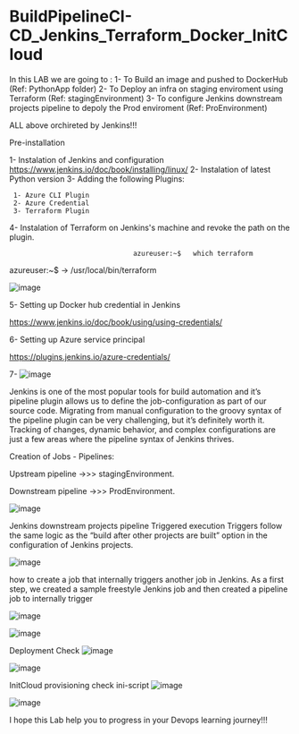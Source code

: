 # BuildPipelineCI-CD_Jenkins_Terraform_Docker_InitCloud


In this LAB we are going to :
     1- To Build an image and pushed to DockerHub (Ref: PythonApp folder)
     2- To Deploy an infra on staging enviroment using Terraform (Ref: stagingEnvironment)
     3- To configure Jenkins downstream projects pipeline to depoly the Prod enviroment (Ref: ProEnvironment)

ALL above orchireted by Jenkins!!!

Pre-installation 

1- Instalation of Jenkins and configuration https://www.jenkins.io/doc/book/installing/linux/
2- Instalation of latest Python version 
3- Adding the following Plugins: 

     1- Azure CLI Plugin
     2- Azure Credential 
     3- Terraform Plugin 
     
4- Instalation of Terraform on Jenkins's machine and revoke the path on the plugin.


                                   azureuser:~$   which terraform 
                                   
                                   
 azureuser:~$  ->   /usr/local/bin/terraform

     
![image](https://github.com/Mouradchelbi/BuildPipelineCI-CD_Jenkins_Terraform_Docker_InitCloud/assets/72913289/7ea92582-5b71-4e5e-8406-460524ac591e)

     
  5- Setting up Docker hub credential in Jenkins 
  
https://www.jenkins.io/doc/book/using/using-credentials/

  6- Setting up Azure service principal 
 
 https://plugins.jenkins.io/azure-credentials/


7- 
![image](https://github.com/Mouradchelbi/BuildPipelineCI-CD_Jenkins_Terraform_Docker_InitCloud/assets/72913289/48c32ebc-2a44-4b22-af87-6b51b4e9d5b2)





Jenkins is one of the most popular tools for build automation and it’s pipeline plugin allows us to define the job-configuration as part of our source code. Migrating from manual configuration to the groovy syntax of the pipeline plugin can be very challenging, but it’s definitely worth it. Tracking of changes, dynamic behavior, and complex configurations are just a few areas where the pipeline syntax of Jenkins thrives.

Creation of Jobs - Pipelines: 

Upstream   pipeline ->>> stagingEnvironment.

Downstream pipeline ->>> ProdEnvironment.

![image](https://github.com/Mouradchelbi/BuildPipelineCI-CD_Jenkins_Terraform_Docker_InitCloud/assets/72913289/765c1633-37ae-4a0a-bbb7-12cc71188a54)



Jenkins downstream projects pipeline 
Triggered execution
Triggers follow the same logic as the “build after other projects are built” option in the configuration of Jenkins projects.

![image](https://github.com/Mouradchelbi/BuildPipelineCI-CD_Jenkins_Terraform_Docker_InitCloud/assets/72913289/8a2535b9-1385-46ef-8275-4b21eb05222f)

how to create a job that internally triggers another job in Jenkins. As a first step, we created a sample freestyle Jenkins job and then created a pipeline job to internally trigger 

![image](https://github.com/Mouradchelbi/BuildPipelineCI-CD_Jenkins_Terraform_Docker_InitCloud/assets/72913289/e544e1c6-a20e-4fb2-9f5a-609284bbd51d)


![image](https://github.com/Mouradchelbi/BuildPipelineCI-CD_Jenkins_Terraform_Docker_InitCloud/assets/72913289/fa7732bf-08d9-486b-b9bc-bf1c8d557156)



Deployment Check 
![image](https://github.com/Mouradchelbi/BuildPipelineCI-CD_Jenkins_Terraform_Docker_InitCloud/assets/72913289/b04875f7-4d13-4155-9510-3c657eb77407)

![image](https://github.com/Mouradchelbi/BuildPipelineCI-CD_Jenkins_Terraform_Docker_InitCloud/assets/72913289/633bf643-3e11-46c7-8ba7-383ae6ad6fe0)

InitCloud provisioning check
ini-script 
![image](https://github.com/Mouradchelbi/BuildPipelineCI-CD_Jenkins_Terraform_Docker_InitCloud/assets/72913289/923fc1fb-4c82-4379-90df-e14192f654cf)

![image](https://github.com/Mouradchelbi/BuildPipelineCI-CD_Jenkins_Terraform_Docker_InitCloud/assets/72913289/76e5df8a-1186-4be0-9d64-f09f0cbc76d1)


I hope this Lab help you to progress in your Devops learning journey!!!




